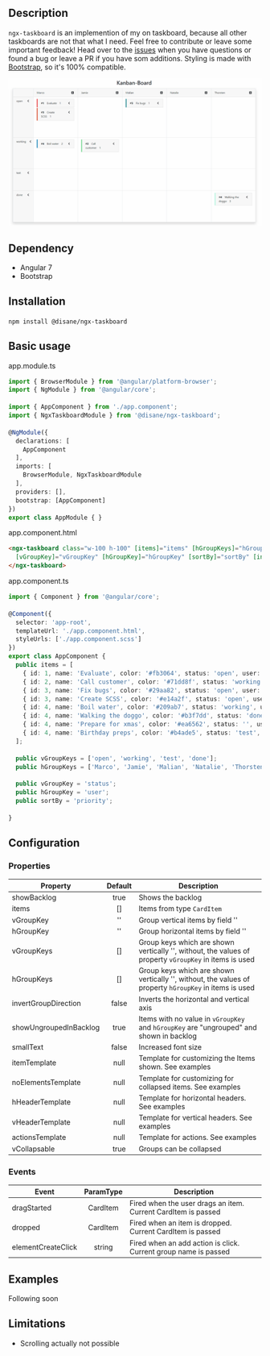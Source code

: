 ## Description
`ngx-taskboard` is an implemention of my on taskboard, because all other taskboards are not that what I need. Feel free to contribute or leave some important feedback! Head over to the [issues](https://github.com/Disane87/ngx-taskboard/issues) when you have questions or found a bug or leave a PR if you have som additions. Styling is made with [Bootstrap](https://github.com/twbs/bootstrap), so it's 100% compatible.

![Tasboard](https://github.com/Disane87/ngx-taskboard/blob/master/docs/images/taskboard.gif)

## Dependency
- Angular 7
- Bootstrap

## Installation
`npm install @disane/ngx-taskboard`

## Basic usage

app.module.ts
```ts
import { BrowserModule } from '@angular/platform-browser';
import { NgModule } from '@angular/core';

import { AppComponent } from './app.component';
import { NgxTaskboardModule } from '@disane/ngx-taskboard';

@NgModule({
  declarations: [
    AppComponent
  ],
  imports: [
    BrowserModule, NgxTaskboardModule
  ],
  providers: [],
  bootstrap: [AppComponent]
})
export class AppModule { }

```

app.component.html
```html
<ngx-taskboard class="w-100 h-100" [items]="items" [hGroupKeys]="hGroupKeys" [vGroupKeys]="vGroupKeys"
  [vGroupKey]="vGroupKey" [hGroupKey]="hGroupKey" [sortBy]="sortBy" [invertGroupDirection]="false">
</ngx-taskboard>
```

app.component.ts
```ts
import { Component } from '@angular/core';

@Component({
  selector: 'app-root',
  templateUrl: './app.component.html',
  styleUrls: ['./app.component.scss']
})
export class AppComponent {
  public items = [
    { id: 1, name: 'Evaluate', color: '#fb3064', status: 'open', user: 'Marco', priority: 1 },
    { id: 2, name: 'Call customer', color: '#71dd8f', status: 'working', user: 'Jamie', priority: 1 },
    { id: 3, name: 'Fix bugs', color: '#29aa82', status: 'open', user: 'Malian', priority: 1 },
    { id: 3, name: 'Create SCSS', color: '#e14a2f', status: 'open', user: 'Marco', priority: 1 },
    { id: 4, name: 'Boil water', color: '#209ab7', status: 'working', user: 'Marco', priority: 2 },
    { id: 4, name: 'Walking the doggo', color: '#b3f7dd', status: 'done', user: 'Thorsten', priority: 3 },
    { id: 4, name: 'Prepare for xmas', color: '#ea6562', status: '', user: '' },
    { id: 4, name: 'Birthday preps', color: '#b4ade5', status: 'test', user: '', priority: 5 }
  ];

  public vGroupKeys = ['open', 'working', 'test', 'done'];
  public hGroupKeys = ['Marco', 'Jamie', 'Malian', 'Natalie', 'Thorsten'];

  public vGroupKey = 'status';
  public hGroupKey = 'user';
  public sortBy = 'priority';

}

```

## Configuration
### Properties
| Property   |      Default      |  Description |
|----------|:-------------:|------|
| showBacklog |  true | Shows the backlog |
| items |    []   |   Items from type `CardItem` |
| vGroupKey | '' |    Group vertical items by field '<xyz>' |
| hGroupKey | '' |    Group horizontal items by field '<xyz>' |
| vGroupKeys | [] |    Group keys which are shown vertically '<xyz>', without, the values of property `vGroupKey` in items is used |
| hGroupKeys | [] |    Group keys which are shown vertically '<xyz>', without, the values of property `hGroupKey` in items is used |
| invertGroupDirection | false |   Inverts the horizontal and vertical axis |
| showUngroupedInBacklog | true |   Items with no value in `vGroupKey` and `hGroupKey` are "ungrouped" and shown in backlog |
| smallText | false |   Increased font size |
| itemTemplate | null |   Template for customizing the Items shown. See examples |
| noElementsTemplate | null |   Template for customizing for collapsed items. See examples |
| hHeaderTemplate | null |   Template for horizontal headers. See examples |
| vHeaderTemplate | null |   Template for vertical headers. See examples |
| actionsTemplate | null |   Template for actions. See examples |
| vCollapsable | true |   Groups can be collapsed |
  
### Events
| Event   |      ParamType      |  Description |
|----------|:-------------:|------|
| dragStarted |  CardItem | Fired when the user drags an item. Current CardItem is passed |
| dropped | CardItem |    Fired when an item is dropped. Current CardItem is passed |
| elementCreateClick | string |    Fired when an add action is click. Current group name is passed |

## Examples
Following soon

## Limitations
- Scrolling actually not possible
